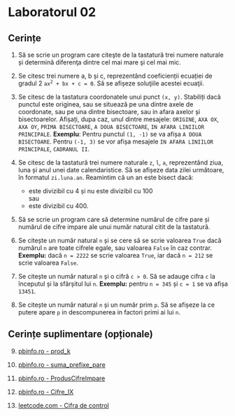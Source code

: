 # Laboratorul 02

## Cerințe
1. Să se scrie un program care citeşte de la tastatură trei numere naturale și determină diferenţa dintre cel mai mare şi cel mai mic.

2. Se citesc trei numere a, b și c, reprezentând coeficienții ecuației de gradul 2 <code>ax<sup>2</sup> + bx + c = 0</code>. Să se afișeze soluţiile acestei ecuaţii.

3. Se citesc de la tastatura coordonatele unui punct `(x, y)`. Stabiliți dacă punctul este originea, sau se situează pe una dintre axele de coordonate, sau pe una dintre bisectoare, sau in afara axelor și bisectoarelor.
Afișați, dupa caz, unul dintre mesajele: `ORIGINE`, `AXA OX`, `AXA OY`, `PRIMA BISECTOARE`, `A DOUA BISECTOARE`, `IN AFARA LINIILOR PRINCIPALE`. **Exemplu**: Pentru punctul `(1, -1)` se va afișa `A DOUA BISECTOARE`. Pentru `(-1, 3)` se vor afișa mesajele `IN AFARA LINIILOR PRINCIPALE`, `CADRANUL II`. 

4. Se citesc de la tastatură trei numere naturale `z`, `l`, `a`, reprezentând ziua, luna și anul unei date calendaristice. Să se afișeze data zilei următoare, în formatul `zi.luna.an`. Reamintim că un an este bisect dacă:
   - este divizibil cu 4 și nu este divizibil cu 100  
   sau
   - este divizibil cu 400.

5. Să se scrie un program care să determine numărul de cifre pare și numărul de cifre impare ale unui număr natural citit de la tastatură.

6. Se citește un număr natural `n` și se cere să se scrie valoarea `True` dacă numărul `n` are toate cifrele egale, sau valoarea `False` în caz contrar. **Exemplu:** dacă `n = 2222` se scrie valoarea `True`, iar dacă `n = 212` se scrie valoarea `False`.

7. Se citește un număr natural `n` și o cifră `c > 0`. Să se adauge cifra `c` la începutul și la sfârșitul lui `n`. **Exemplu:** pentru `n = 345` și `c = 1` se va afișa `13451`.

8. Se citește un număr natural `n` și un număr prim `p`. Să se afișeze la ce putere apare `p` in descompunerea in factori primi ai lui `n`.

## Cerințe suplimentare (opționale)

9. [pbinfo.ro - prod_k](https://www.pbinfo.ro/probleme/3078/prod-k)

10. [pbinfo.ro - suma_prefixe_pare](https://www.pbinfo.ro/probleme/4563/suma-prefixe-pare)

11. [pbinfo.ro - ProdusCifreImpare](https://www.pbinfo.ro/probleme/65/produscifreimpare)

12. [pbinfo.ro - Cifre_IX](https://www.pbinfo.ro/probleme/4558/cifre-ix)

13. [leetcode.com - Cifra de control](https://leetcode.com/problems/add-digits/description/)